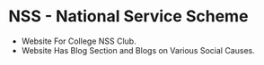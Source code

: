 # NSS - National Service Scheme
- Website For College NSS Club.
- Website Has Blog Section and Blogs on Various Social Causes.
